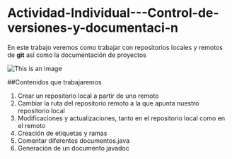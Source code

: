 # Actividad-Individual---Control-de-versiones-y-documentaci-n

En este trabajo veremos como trabajar con repositorios locales y remotos de **git** así como la documentación de proyectos

![This is an image](https://i1.wp.com/unaaldia.hispasec.com/wp-content/uploads/2021/04/github.png?fit=1150%2C465&ssl=1)

##Contenidos que trabajaremos
1. Crear un repositorio local a partir de uno remoto
2. Cambiar la ruta del repositorio remoto a la que apunta nuestro repositorio local
3. Modificaciones y actualizaciones, tanto en el repositorio local como en el remoto
4. Creación de etiquetas y ramas
5. Comentar diferentes documentos.java
6. Generación de un documento javadoc

